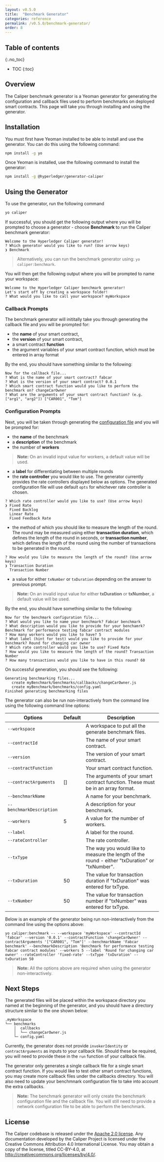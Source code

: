 ```yaml
---
layout: v0.5.0
title:  "Benchmark Generator"
categories: reference
permalink: /v0.5.0/benchmark-generator/
order: 8
---
```


## Table of contents
{:.no_toc}

- TOC
{:toc}

## Overview
The Caliper benchmark generator is a Yeoman generator for generating the configuration and callback files used to perform benchmarks on deployed smart contracts. This page will take you through installing and using the generator.

## Installation
You must first have Yeoman installed to be able to install and use the generator. You can do this using the following command:
```bash
npm install -g yo
```

Once Yeoman is installed, use the following command to install the generator:
```bash
npm install -g @hyperledger/generator-caliper
```

## Using the Generator
To use the generator, run the following command
```bash
yo caliper
```
If successful, you should get the following output where you will be prompted to choose a generator - choose **Benchmark** to run the Caliper benchmark generator:
```console
Welcome to the Hyperledger Caliper generator!
? Which generator would you like to run? (Use arrow keys)
❯ Benchmark
```

> Alternatively, you can run the benchmark generator using: `yo caliper:benchmark`.

You will then get the following output where you will be prompted to name your workspace:
```console
Welcome to the Hyperledger Caliper benchmark generator!
Let's start off by creating a workspace folder!
? What would you like to call your workspace? myWorkspace
```

### Callback Prompts
The benchmark generator will inititally take you through generating the callback file and you will be prompted for:
* the **name** of your smart contract,
* the **version** of your smart contract,
* a smart contract **function**
* the argument variables of your smart contract function, which must be entered in array format

By the end, you should have something similar to the following:

```console
Now for the callback file...
? What is the name of your smart contract? fabcar
? What is the version of your smart contract? 0.0.1
? Which smart contract function would you like to perform the benchmark on? changeCarOwner
? What are the arguments of your smart contract function? (e.g. ["arg1", "arg2"]) ["CAR001", "Tom"]
```

### Configuration Prompts
Next, you will be taken through generating the [configuration file](./Architecture#ConfigurationFile) and you will be prompted for:
* the **name** of the benchmark
* a **description** of the benchmark
* the number of **workers**

> __Note:__ On an invalid input value for workers, a default value will be used.

* a **label** for differentiating between multiple rounds
* the **rate controller** you would like to use. The generator currently provides the rate controllers displayed below as options. The generated configuration file will use default `opts` for whichever rate controller is chosen.

```console
? Which rate controller would you like to use? (Use arrow keys)
❯ Fixed Rate
  Fixed Backlog
  Linear Rate
  Fixed Feedback Rate
  ```
* the method of which you should like to measure the length of the round. The round may be measured using either **transaction duration**, which defines the length of the round in seconds, or **transaction number**, which defines the length of the round using the number of transactions to be generated in the round.

```console
? How would you like to measure the length of the round? (Use arrow keys)
❯ Transaction Duration
  Transaction Number
```
* a value for either `txNumber` or `txDuration` depending on the answer to previous prompt.

> __Note:__ On an invalid input value for either **txDuration** or **txNumber**, a default value will be used.

By the end, you should have something similar to the following:

```console
Now for the benchmark configuration file...
? What would you like to name your benchmark? Fabcar benchmark
? What description would you like to provide for your benchamrk? Benchmark for performance testing fabcar contract modules
? How many workers would you like to have? 5
? What label (hint for test) would you like to provide for your benchmark? Round for changing car owner
? Which rate controller would you like to use? Fixed Rate
? How would you like to measure the length of the round? Transaction Number
? How many transactions would you like to have in this round? 60
```

On successful generation, you should see the following:

```console
Generating benchmarking files...
   create myBenchmark/benchmarks/callbacks/changeCarOwner.js
   create myBenchmark/benchmarks/config.yaml
Finished generating benchmarking files
```

The generator can also be run non-interactively from the command line using the following command line options:

| Options                  | Default | Description                                                                                    |
| ------------------------ | ------- | ---------------------------------------------------------------------------------------------- |
| `--workspace`            |         | A workspace to put all the generate benchmark files.                                           |
| `--contractId`          |         | The name of your smart contract.                                                               |
| `--version`              |         | The version of your smart contract.                                                            |
| `--contractFunction`    |         | Your smart contract function.                                                                  |
| `--contractArguments`   | []      | The arguments of your smart contract function. These must be in an array format.               |
| `--benchmarkName`        |         | A name for your benchmark.                                                                     |
| `--benchmarkDescription` |         | A description for your benchmark.                                                              |
| `--workers`              | 5       | A value for the number of workers.                                                             |
| `--label`                |         | A label for the round.                                                                         |
| `--rateController`       |         | The rate controller.                                                                           |
| `--txType`               |         | The way you would like to measure the length of the round - either "txDuration" or "txNumber". |
| `--txDuration`           | 50      | The value for transaction duration if "txDuration" was entered for txType.                     |
| `--txNumber`             | 50      | The value for transaction number if "txNumber" was entered for txType.                         |


Below is an example of the generator being run non-interactively from the command line using the options above:

```console
yo caliper:benchmark -- --workspace 'myWorkspace' --contractId 'fabcar' --version '0.0.1' --contractFunction 'changeCarOwner' --contractArguments '["CAR001", "Tom"]' --benchmarkName 'Fabcar benchmark' --benchmarkDescription 'Benchmark for performance testing fabcar contract modules' --workers 5 --label 'Round for changing car owner' --rateController 'fixed-rate' --txType 'txDuration' --txDuration 50
```

> __Note:__ All the options above are required when using the generator non-interactively.

## Next Steps

The generated files will be placed within the workspace directory you named at the beginning of the generator, and you should have a directory structure similar to the one shown below:

```
.myWorkspace
└── benchmarks
    │  callbacks
    │  └── changeCarOwner.js
    └─ config.yaml
```

Currently, the generator does not provide `invokerIdentity` or `contractArguments` as inputs to your callback file. Should these be required, you will need to provide these in the `run` function of your callback file.

The generator only generates a single callback file for a single smart contract function. If you would like to test other smart contract functions, you may create more callback files under the callbacks directory. You will also need to update your benchmnark configuration file to take into account the extra callbacks.

> __Note:__ The benchmark generator will only create the benchmark configuration file and the callback file. You will still need to provide a network configuration file to be able to perform the benchmark.

## License
The Caliper codebase is released under the [Apache 2.0 license](./LICENSE.md). Any documentation developed by the Caliper Project is licensed under the Creative Commons Attribution 4.0 International License. You may obtain a copy of the license, titled CC-BY-4.0, at http://creativecommons.org/licenses/by/4.0/.
